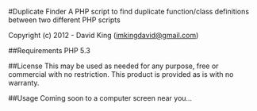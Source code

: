 #Duplicate Finder
A PHP script to find duplicate function/class definitions between two different PHP scripts

Copyright (c) 2012 - David King (imkingdavid@gmail.com)

##Requirements
PHP 5.3

##License
This may be used as needed for any purpose, free or commercial with no restriction.
This product is provided as is with no warranty.

##Usage
Coming soon to a computer screen near you...
